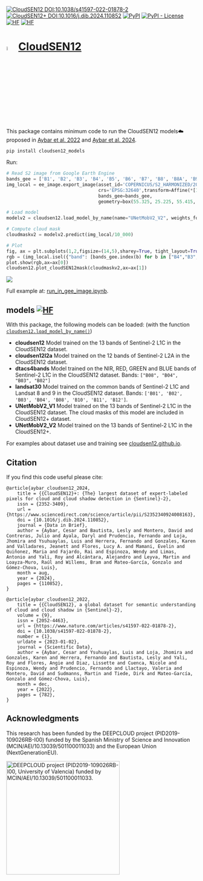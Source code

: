 [![CloudSEN12 DOI:10.1038/s41597-022-01878-2](https://img.shields.io/badge/CloudSEN12%20DOI-10.1038%2Fs41597.022.01878.2-blue)](https://doi.org/10.1038/s41597-022-01878-2) [![CloudSEN12+ DOI:10.1016/j.dib.2024.110852](https://img.shields.io/badge/CloudSEN12%2b%20DOI-10.1016%2Fj.dib.2024.110852-blue)](https://doi.org/10.1016/j.dib.2024.110852)  [![PyPI](https://img.shields.io/pypi/v/cloudsen12_models)](https://pypi.org/project/cloudsen12_models/) [![PyPI - License](https://img.shields.io/pypi/l/cloudsen12_models)](https://github.com/spaceml-org/cloudsen12_models/blob/main/LICENSE) [![HF](https://img.shields.io/badge/%F0%9F%A4%97-Datasets-yellow)](https://huggingface.co/datasets/isp-uv-es/CloudSEN12Plus) [![HF](https://img.shields.io/badge/%F0%9F%A4%97-Models-yellow)](https://huggingface.co/isp-uv-es/cloudsen12_models)

<h1> <img src="https://raw.githubusercontent.com/IPL-UV/cloudsen12_models/main/notebooks/logo.webp" alt="Logo" width='5%'> 
	<a href="https://cloudsen12.github.io/"> CloudSEN12 </a> 
</h1>

This package contains minimum code to run the CloudSEN12 models☁️ proposed in [Aybar et al. 2022](https://www.nature.com/articles/s41597-022-01878-02) and [Aybar et al. 2024](https://www.sciencedirect.com/science/article/pii/S2352340924008163). 

```
pip install cloudsen12_models
```

Run:
```python
# Read S2 image from Google Earth Engine
bands_gee = ['B1', 'B2', 'B3', 'B4', 'B5', 'B6', 'B7', 'B8', 'B8A', 'B9', 'B10', 'B11', 'B12']
img_local = ee_image.export_image(asset_id='COPERNICUS/S2_HARMONIZED/20240417T064631_20240417T070110_T40RCN',
                                  crs='EPSG:32640',transform=Affine(*[10, 0, 300000, 0, -10, 2800020]),
                                  bands_gee=bands_gee,
                                  geometry=box(55.325, 25.225, 55.415, 25.28))

# Load model
modelv2 = cloudsen12.load_model_by_name(name="UNetMobV2_V2", weights_folder="cloudsen12_models")

# Compute cloud mask
cloudmaskv2 = modelv2.predict(img_local/10_000)

# Plot
fig, ax = plt.subplots(1,2,figsize=(14,5),sharey=True, tight_layout=True)
rgb = (img_local.isel({"band": [bands_gee.index(b) for b in ["B4","B3","B2"]]}) / 4_500.).clip(0,1)
plot.show(rgb,ax=ax[0])
cloudsen12.plot_cloudSEN12mask(cloudmaskv2,ax=ax[1])
```
 <img src="https://raw.githubusercontent.com/IPL-UV/cloudsen12_models/main/notebooks/example_flood_dubai_2024.png">

Full example at: [run_in_gee_image.ipynb](https://github.com/IPL-UV/cloudsen12_models/blob/main/notebooks/run_in_gee_image.ipynb).

## models [![HF](https://img.shields.io/badge/%F0%9F%A4%97-Models-yellow)](https://huggingface.co/isp-uv-es/cloudsen12_models)
With this package, the following models can be loaded: (with the function [`cloudsen12.load_model_by_name()`](https://github.com/IPL-UV/cloudsen12_models/blob/main/cloudsen12_models/cloudsen12.py#L167))

* **cloudsen12** Model trained on the 13 bands of Sentinel-2 L1C in the CloudSEN12 dataset.
* **cloudsen12l2a**  Model trained on the 12 bands of Sentinel-2 L2A in the CloudSEN12 dataset.
* **dtacs4bands** Model trained on the NIR, RED, GREEN and BLUE bands of Sentinel-2 L1C in the CloudSEN12 dataset. Bands: `["B08", "B04", "B03", "B02"]`
* **landsat30** Model trained on the common bands of Sentinel-2 L1C and Landsat 8 and 9 in the CloudSEN12 dataset. Bands: `['B01', 'B02', 'B03', 'B04', 'B08', 'B10', 'B11', 'B12']`.
* **UNetMobV2_V1** Model trained on the 13 bands of Sentinel-2 L1C in the CloudSEN12 dataset. The cloud masks of this model are included in CloudSEN12+ dataset.
* **UNetMobV2_V2** Model trained on the 13 bands of Sentinel-2 L1C in the CloudSEN12+.


For examples about dataset use and training see [cloudsen12.github.io](https://cloudsen12.github.io/).

## Citation

If you find this code useful please cite:

```
@article{aybar_cloudsen12_2024,
	title = {{CloudSEN12}+: {The} largest dataset of expert-labeled pixels for cloud and cloud shadow detection in {Sentinel}-2},
	issn = {2352-3409},
	url = {https://www.sciencedirect.com/science/article/pii/S2352340924008163},
	doi = {10.1016/j.dib.2024.110852},
	journal = {Data in Brief},
	author = {Aybar, Cesar and Bautista, Lesly and Montero, David and Contreras, Julio and Ayala, Daryl and Prudencio, Fernando and Loja, Jhomira and Ysuhuaylas, Luis and Herrera, Fernando and Gonzales, Karen and Valladares, Jeanett and Flores, Lucy A. and Mamani, Evelin and Quiñonez, Maria and Fajardo, Rai and Espinoza, Wendy and Limas, Antonio and Yali, Roy and Alcántara, Alejandro and Leyva, Martin and Loayza-Muro, Raúl and Willems, Bram and Mateo-García, Gonzalo and Gómez-Chova, Luis},
	month = aug,
	year = {2024},
	pages = {110852},
}

@article{aybar_cloudsen12_2022,
	title = {{CloudSEN12}, a global dataset for semantic understanding of cloud and cloud shadow in {Sentinel}-2},
	volume = {9},
	issn = {2052-4463},
	url = {https://www.nature.com/articles/s41597-022-01878-2},
	doi = {10.1038/s41597-022-01878-2},
	number = {1},
	urldate = {2023-01-02},
	journal = {Scientific Data},
	author = {Aybar, Cesar and Ysuhuaylas, Luis and Loja, Jhomira and Gonzales, Karen and Herrera, Fernando and Bautista, Lesly and Yali, Roy and Flores, Angie and Diaz, Lissette and Cuenca, Nicole and Espinoza, Wendy and Prudencio, Fernando and Llactayo, Valeria and Montero, David and Sudmanns, Martin and Tiede, Dirk and Mateo-García, Gonzalo and Gómez-Chova, Luis},
	month = dec,
	year = {2022},
	pages = {782},
}

```

## Acknowledgments

This research has been funded by the DEEPCLOUD project (PID2019-109026RB-I00) funded by the Spanish Ministry of Science and Innovation (MCIN/AEI/10.13039/501100011033) and the European Union (NextGenerationEU).

<img width="300" title="DEEPCLOUD project (PID2019-109026RB-I00, University of Valencia) funded by MCIN/AEI/10.13039/501100011033." alt="DEEPCLOUD project (PID2019-109026RB-I00, University of Valencia) funded by MCIN/AEI/10.13039/501100011033." src="https://www.uv.es/chovago/logos/logoMICIN.jpg">

